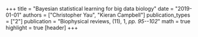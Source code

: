 +++
title = "Bayesian statistical learning for big data biology"
date = "2019-01-01"
authors = ["Christopher Yau", "Kieran Campbell"]
publication_types = ["2"]
publication = "Biophysical reviews, (11), 1, _pp. 95--102_"
math = true
highlight = true
[header]
+++
